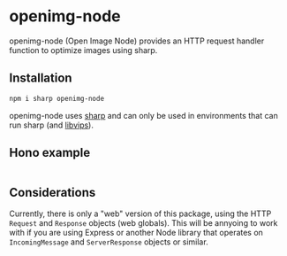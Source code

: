 # openimg-node

openimg-node (Open Image Node) provides an HTTP request handler function to optimize images using sharp.

## Installation

```bash
npm i sharp openimg-node
```

openimg-node uses [sharp](https://sharp.pixelplumbing.com) and can only be used in environments that can run sharp (and [libvips](https://github.com/libvips/libvips)).

## Hono example

```

```

## Considerations

Currently, there is only a "web" version of this package, using the HTTP `Request` and `Response` objects (web globals). This will be annyoing to work with if you are using Express or another Node library that operates on `IncomingMessage` and `ServerResponse` objects or similar.<D-s>


